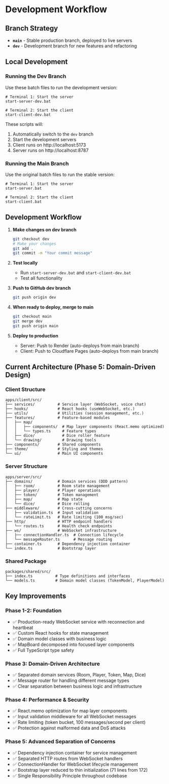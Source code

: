 # Development Workflow

## Branch Strategy

- **`main`** - Stable production branch, deployed to live servers
- **`dev`** - Development branch for new features and refactoring

## Local Development

### Running the Dev Branch

Use these batch files to run the development version:

```batch
# Terminal 1: Start the server
start-server-dev.bat

# Terminal 2: Start the client
start-client-dev.bat
```

These scripts will:

1. Automatically switch to the `dev` branch
2. Start the development servers
3. Client runs on http://localhost:5173
4. Server runs on http://localhost:8787

### Running the Main Branch

Use the original batch files to run the stable version:

```batch
# Terminal 1: Start the server
start-server.bat

# Terminal 2: Start the client
start-client.bat
```

## Development Workflow

1. **Make changes on dev branch**

   ```bash
   git checkout dev
   # Make your changes
   git add .
   git commit -m "Your commit message"
   ```

2. **Test locally**
   - Run `start-server-dev.bat` and `start-client-dev.bat`
   - Test all functionality

3. **Push to GitHub dev branch**

   ```bash
   git push origin dev
   ```

4. **When ready to deploy, merge to main**

   ```bash
   git checkout main
   git merge dev
   git push origin main
   ```

5. **Deploy to production**
   - Server: Push to Render (auto-deploys from main branch)
   - Client: Push to Cloudflare Pages (auto-deploys from main branch)

## Current Architecture (Phase 5: Domain-Driven Design)

### Client Structure

```
apps/client/src/
├── services/          # Service layer (WebSocket, voice chat)
├── hooks/             # React hooks (useWebSocket, etc.)
├── utils/             # Utilities (session management, etc.)
├── features/          # Feature-based modules
│   ├── map/
│   │   ├── components/  # Map layer components (React.memo optimized)
│   │   └── types.ts     # Feature types
│   ├── dice/            # Dice roller feature
│   └── drawing/         # Drawing tools
├── components/        # Shared components
├── theme/             # Styling and themes
└── ui/                # Main UI components
```

### Server Structure

```
apps/server/src/
├── domains/           # Domain services (DDD pattern)
│   ├── room/          # Room state management
│   ├── player/        # Player operations
│   ├── token/         # Token management
│   ├── map/           # Map state
│   └── dice/          # Dice rolling
├── middleware/        # Cross-cutting concerns
│   ├── validation.ts  # Input validation
│   └── rateLimit.ts   # Rate limiting (100 msg/sec)
├── http/              # HTTP endpoint handlers
│   └── routes.ts      # Health check endpoints
├── ws/                # WebSocket infrastructure
│   ├── connectionHandler.ts  # Connection lifecycle
│   └── messageRouter.ts      # Message routing
├── container.ts       # Dependency injection container
└── index.ts           # Bootstrap layer
```

### Shared Package

```
packages/shared/src/
├── index.ts          # Type definitions and interfaces
└── models.ts         # Domain model classes (TokenModel, PlayerModel)
```

## Key Improvements

### Phase 1-2: Foundation

- ✅ Production-ready WebSocket service with reconnection and heartbeat
- ✅ Custom React hooks for state management
- ✅ Domain model classes with business logic
- ✅ MapBoard decomposed into focused layer components
- ✅ Full TypeScript type safety

### Phase 3: Domain-Driven Architecture

- ✅ Separated domain services (Room, Player, Token, Map, Dice)
- ✅ Message router for handling different message types
- ✅ Clear separation between business logic and infrastructure

### Phase 4: Performance & Security

- ✅ React.memo optimization for map layer components
- ✅ Input validation middleware for all WebSocket messages
- ✅ Rate limiting (token bucket, 100 messages/second per client)
- ✅ Protection against malformed data and DoS attacks

### Phase 5: Advanced Separation of Concerns

- ✅ Dependency injection container for service management
- ✅ Separated HTTP routes from WebSocket handlers
- ✅ ConnectionHandler for WebSocket lifecycle management
- ✅ Bootstrap layer reduced to thin initialization (71 lines from 172)
- ✅ Single Responsibility Principle throughout codebase
